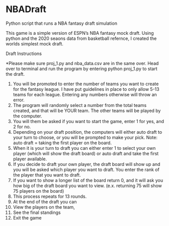 # NBADraft
Python script that runs a NBA fantasy draft simulation

This game is a simple version of ESPN’s NBA fantasy mock draft. Using python and the 2020 seaons data from basketball refernce, I created the worlds simplest mock draft. 

Draft Instructions

*Please make sure proj_1.py and nba_data.csv are in the same over. Head over to terminal and run the program by entering python proj_1.py to start the draft.
1) You will be promoted to enter the number of teams you want to create for the fantasy league. I have put guidelines in place to only allow 5-13 teams for each league. Entering any numbers otherwise will throw an error.
2) The program will randomly select a number from the total teams created, and that will be YOUR team. The other teams will be played by the computer.
3) You will them be asked if you want to start the game, enter 1 for yes, and 2 for no.
4) Depending on your draft position, the computers will either auto draft to your turn to
choose, or you will be prompted to make your pick. Note: auto draft = taking the first player
on the board.
5) When it is your turn to draft you can either enter 1 to select your own player (which will
show the draft board) or auto draft and take the first player available.
6) If you decide to draft your own player, the draft board will show up and you will be asked
which player you want to draft. You enter the rank of the player that you want to draft.
7) If you want to show a longer list of the board return 0, and it will ask you how big of the draft
board you want to view. (e.x. returning 75 will show 75 players on the board)
8) This process repeats for 13 rounds.
9) At the end of the draft you can 
1) View the players on the team,
2) See the final standings
3) Exit the game
